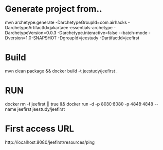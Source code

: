 # Generate project from..
mvn archetype:generate -DarchetypeGroupId=com.airhacks -DarchetypeArtifactId=jakartaee-essentials-archetype -DarchetypeVersion=0.0.3  -Darchetype.interactive=false --batch-mode -Dversion=1.0-SNAPSHOT -DgroupId=jeestudy -DartifactId=jeefirst

# Build
mvn clean package && docker build -t jeestudy/jeefirst .

# RUN

docker rm -f jeefirst || true && docker run -d -p 8080:8080 -p 4848:4848 --name jeefirst jeestudy/jeefirst 

# First access URL
http://localhost:8080/jeefirst/resources/ping